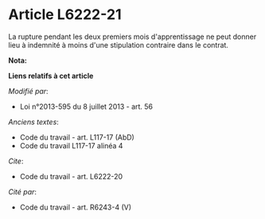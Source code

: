 # Article L6222-21

La rupture pendant les deux premiers mois d'apprentissage ne peut donner lieu à indemnité à moins d'une stipulation contraire
dans le contrat.

**Nota:**



**Liens relatifs à cet article**

_Modifié par_:

  - Loi n°2013-595 du 8 juillet 2013 - art. 56

_Anciens textes_:

  - Code du travail - art. L117-17 (AbD)
  - Code du travail L117-17 alinéa 4

_Cite_:

  - Code du travail - art. L6222-20

_Cité par_:

  - Code du travail - art. R6243-4 (V)
